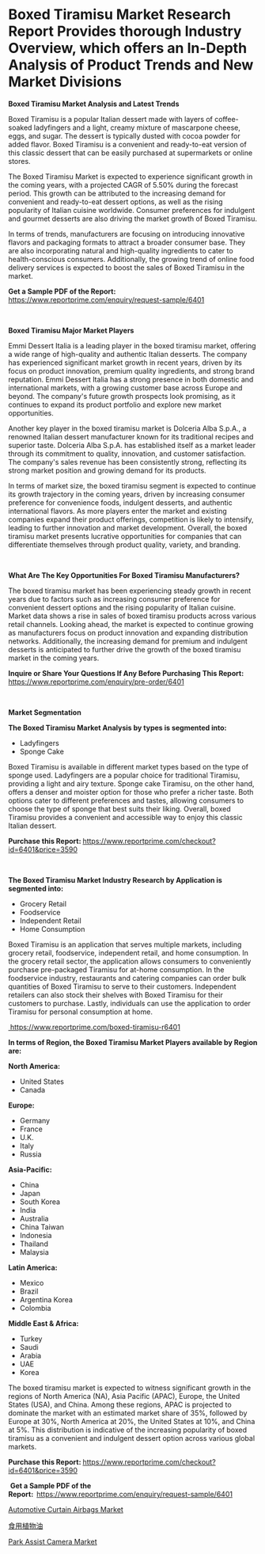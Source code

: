 <p><h1>Boxed Tiramisu Market Research Report Provides thorough Industry Overview, which offers an In-Depth Analysis of Product Trends and New Market Divisions</h1></p><p><strong>Boxed Tiramisu Market Analysis and Latest Trends</strong></p>
<p><p>Boxed Tiramisu is a popular Italian dessert made with layers of coffee-soaked ladyfingers and a light, creamy mixture of mascarpone cheese, eggs, and sugar. The dessert is typically dusted with cocoa powder for added flavor. Boxed Tiramisu is a convenient and ready-to-eat version of this classic dessert that can be easily purchased at supermarkets or online stores.</p><p>The Boxed Tiramisu Market is expected to experience significant growth in the coming years, with a projected CAGR of 5.50% during the forecast period. This growth can be attributed to the increasing demand for convenient and ready-to-eat dessert options, as well as the rising popularity of Italian cuisine worldwide. Consumer preferences for indulgent and gourmet desserts are also driving the market growth of Boxed Tiramisu.</p><p>In terms of trends, manufacturers are focusing on introducing innovative flavors and packaging formats to attract a broader consumer base. They are also incorporating natural and high-quality ingredients to cater to health-conscious consumers. Additionally, the growing trend of online food delivery services is expected to boost the sales of Boxed Tiramisu in the market.</p></p>
<p><strong>Get a Sample PDF of the Report:&nbsp;</strong> <a href="https://www.reportprime.com/enquiry/request-sample/6401">https://www.reportprime.com/enquiry/request-sample/6401</a></p>
<p>&nbsp;</p>
<p><strong>Boxed Tiramisu Major Market Players</strong></p>
<p><p>Emmi Dessert Italia is a leading player in the boxed tiramisu market, offering a wide range of high-quality and authentic Italian desserts. The company has experienced significant market growth in recent years, driven by its focus on product innovation, premium quality ingredients, and strong brand reputation. Emmi Dessert Italia has a strong presence in both domestic and international markets, with a growing customer base across Europe and beyond. The company's future growth prospects look promising, as it continues to expand its product portfolio and explore new market opportunities.</p><p>Another key player in the boxed tiramisu market is Dolceria Alba S.p.A., a renowned Italian dessert manufacturer known for its traditional recipes and superior taste. Dolceria Alba S.p.A. has established itself as a market leader through its commitment to quality, innovation, and customer satisfaction. The company's sales revenue has been consistently strong, reflecting its strong market position and growing demand for its products.</p><p>In terms of market size, the boxed tiramisu segment is expected to continue its growth trajectory in the coming years, driven by increasing consumer preference for convenience foods, indulgent desserts, and authentic international flavors. As more players enter the market and existing companies expand their product offerings, competition is likely to intensify, leading to further innovation and market development. Overall, the boxed tiramisu market presents lucrative opportunities for companies that can differentiate themselves through product quality, variety, and branding.</p></p>
<p>&nbsp;</p>
<p><strong>What Are The Key Opportunities For Boxed Tiramisu Manufacturers?</strong></p>
<p><p>The boxed tiramisu market has been experiencing steady growth in recent years due to factors such as increasing consumer preference for convenient dessert options and the rising popularity of Italian cuisine. Market data shows a rise in sales of boxed tiramisu products across various retail channels. Looking ahead, the market is expected to continue growing as manufacturers focus on product innovation and expanding distribution networks. Additionally, the increasing demand for premium and indulgent desserts is anticipated to further drive the growth of the boxed tiramisu market in the coming years.</p></p>
<p><strong>Inquire or Share Your Questions If Any Before Purchasing This Report:</strong> <a href="https://www.reportprime.com/enquiry/pre-order/6401">https://www.reportprime.com/enquiry/pre-order/6401</a></p>
<p>&nbsp;</p>
<p><strong>Market Segmentation</strong></p>
<p><strong>The Boxed Tiramisu Market Analysis by types is segmented into:</strong></p>
<p><ul><li>Ladyfingers</li><li>Sponge Cake</li></ul></p>
<p><p>Boxed Tiramisu is available in different market types based on the type of sponge used. Ladyfingers are a popular choice for traditional Tiramisu, providing a light and airy texture. Sponge cake Tiramisu, on the other hand, offers a denser and moister option for those who prefer a richer taste. Both options cater to different preferences and tastes, allowing consumers to choose the type of sponge that best suits their liking. Overall, boxed Tiramisu provides a convenient and accessible way to enjoy this classic Italian dessert.</p></p>
<p><strong>Purchase this Report:&nbsp;</strong><a href="https://www.reportprime.com/checkout?id=6401&price=3590">https://www.reportprime.com/checkout?id=6401&price=3590</a></p>
<p>&nbsp;</p>
<p><strong>The Boxed Tiramisu Market Industry Research by Application is segmented into:</strong></p>
<p><ul><li>Grocery Retail</li><li>Foodservice</li><li>Independent Retail</li><li>Home Consumption</li></ul></p>
<p><p>Boxed Tiramisu is an application that serves multiple markets, including grocery retail, foodservice, independent retail, and home consumption. In the grocery retail sector, the application allows consumers to conveniently purchase pre-packaged Tiramisu for at-home consumption. In the foodservice industry, restaurants and catering companies can order bulk quantities of Boxed Tiramisu to serve to their customers. Independent retailers can also stock their shelves with Boxed Tiramisu for their customers to purchase. Lastly, individuals can use the application to order Tiramisu for personal consumption at home.</p></p>
<p><a href="https://www.reportprime.com/boxed-tiramisu-r6401">&nbsp;https://www.reportprime.com/boxed-tiramisu-r6401</a></p>
<p><strong>In terms of Region, the Boxed Tiramisu Market Players available by Region are:</strong></p>
<p>
    <p> <strong> North America: </strong>
        <ul>
            <li>United States</li>
            <li>Canada</li>
        </ul>
        </p> 
    <p> <strong> Europe: </strong>
        <ul>
            <li>Germany</li>
            <li>France</li>
            <li>U.K.</li>
            <li>Italy</li>
            <li>Russia</li>
        </ul>
        </p> 
    <p> <strong> Asia-Pacific: </strong>
        <ul>
            <li>China</li>
            <li>Japan</li>
            <li>South Korea</li>
            <li>India</li>
            <li>Australia</li>
            <li>China Taiwan</li>
            <li>Indonesia</li>
            <li>Thailand</li>
            <li>Malaysia</li>
        </ul>
        </p> 
    <p> <strong> Latin America: </strong>
        <ul>
            <li>Mexico</li>
            <li>Brazil</li>
            <li>Argentina Korea</li>
            <li>Colombia</li>
        </ul>
        </p> 
    <p> <strong> Middle East & Africa: </strong>
        <ul>
            <li>Turkey</li>
            <li>Saudi</li>
            <li>Arabia</li>
            <li>UAE</li>
            <li>Korea</li>
        </ul>
    </p>
    </p>
<p><p>The boxed tiramisu market is expected to witness significant growth in the regions of North America (NA), Asia Pacific (APAC), Europe, the United States (USA), and China. Among these regions, APAC is projected to dominate the market with an estimated market share of 35%, followed by Europe at 30%, North America at 20%, the United States at 10%, and China at 5%. This distribution is indicative of the increasing popularity of boxed tiramisu as a convenient and indulgent dessert option across various global markets.</p></p>
<p><strong>Purchase this Report: </strong><a href="https://www.reportprime.com/checkout?id=6401&price=3590">https://www.reportprime.com/checkout?id=6401&price=3590</a></p>
<p>&nbsp;<strong>Get a Sample PDF of the Report:&nbsp;&nbsp;</strong><a href="https://www.reportprime.com/enquiry/request-sample/6401">https://www.reportprime.com/enquiry/request-sample/6401</a></p>
<p><strong></strong></p>
<p><p><a href="https://www.linkedin.com/pulse/automotive-curtain-airbags-market-centers-aspects-growth-nf1ve?trackingId=Sv6web6mT87sT6aVklVZUA%3D%3D">Automotive Curtain Airbags Market</a></p><p><a href="https://github.com/wkuactfdzwizk06/Market-Research-Report-List-1/blob/main/218445718767.md">食用植物油</a></p><p><a href="https://www.linkedin.com/pulse/park-assist-camera-market-size-growth-segmentation-regional-10q8f?trackingId=QIahSraicc3FY3biaL235A%3D%3D">Park Assist Camera Market</a></p></p>